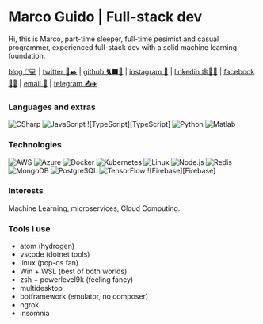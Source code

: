 # Marco Guido | Full-stack dev

Hi, this is Marco, part-time sleeper, full-time pesimist and casual programmer, experienced full-stack dev with a solid machine learning foundation.

[blog 🖱️💻](https://www.guidotorres.mx/blog) | [twitter 🐤✒️](http://twitter.com/guidotorresmx) | [github 🐈‍⬛🐙](http://github.com/guidotorresmx) | [instagram 🤳](http://www.instagram.com/guidotorresmx) | [linkedin 🕸️🧑‍💻](http://www.linkedin.com/in/guidotorresmx) | [facebook 🙂📕](http://www.facebook.com/guidotorresmx) | [email 📧](marco@guidotorres.mx) | [telegram 📤✈️](http://t.me/guidotorresmx)

### Languages and extras
![CSharp][CSharp] ![JavaScript][JavaScript] ![TypeScript][TypeScript] ![Python][Python] ![Matlab][Matlab]

### Technologies
![AWS][AWS] ![Azure][Azure] ![Docker][Docker] ![Kubernetes][Kubernetes] ![Linux][Linux] ![Node.js][Node.js] ![Redis][Redis] ![MongoDB][MongoDB] ![PostgreSQL][PostgreSQL] ![TensorFlow][TensorFlow] ![Firebase][Firebase]

### Interests
Machine Learning, microservices, Cloud Computing.

### Tools I use
- atom (hydrogen)
- vscode (dotnet tools)
- linux (pop-os fan)
- Win + WSL (best of both worlds)
- zsh + powerlevel9k (feeling fancy)
- multidesktop
- botframework (emulator, no composer)  
- ngrok
- insomnia


[CSharp]:     https://img.shields.io/badge/-C%23-FFF?&logo=Csharp&logoColor=black "C#"
[CSS]:        https://img.shields.io/badge/-CSS-FFF?&logo=CSS "CSS"
[JavaScript]: https://img.shields.io/badge/-JavaScript-FFF?&logo=JavaScript "JavaScript"
[HTML]:       https://img.shields.io/badge/-HTML-FFF?&logo=HTML "HTML"
[Python]:     https://img.shields.io/badge/-Python-FFF?&logo=Python "Python"
[Matlab]:     https://img.shields.io/badge/-Matlab-FFF?&logo=Matlab "Matlab"

[AWS]:        https://img.shields.io/badge/-AWS-FFF?&logo=Amazon-AWS&logoColor=blue "AWS"
[Azure]:      https://img.shields.io/badge/-Azure-FFF?&logo=azure-devops "Azure"
[Docker]:     https://img.shields.io/badge/-Docker-FFF?&logo=Docker "Docker"
[Kubernetes]: https://img.shields.io/badge/-Kubernetes-FFF?&logo=Kubernetes "Kubernetes"
[Linux]:      https://img.shields.io/badge/-Linux-FFF?&logo=Linux "Linux"
[Node.js]:    https://img.shields.io/badge/-Node.js-FFF?&logo=node.js "Node"
[Redis]:      https://img.shields.io/badge/-Redis-FFF?&logo=Redis "Redis"
[MongoDB]:      https://img.shields.io/badge/-MongoDB-FFF?&logo=MongoDB "MongoDB"
[PostgreSQL]: https://img.shields.io/badge/-PostgreSQL-FFF?&logo=PostgreSQL "PostgreSQL"
[TensorFlow]: https://img.shields.io/badge/-TensorFlow-FFF?&logo=TensorFlow "TensorFlow"



<!--
- 🔭 I’m currently working on ...
- 🌱 I’m currently learning ...
- 👯 I’m looking to collaborate on ...
- 🤔 I’m looking for help with ...
- 💬 Ask me about ...
- 📫 How to reach me: ...
- 😄 Pronouns: ...
- ⚡ Fun fact: ...
-->
